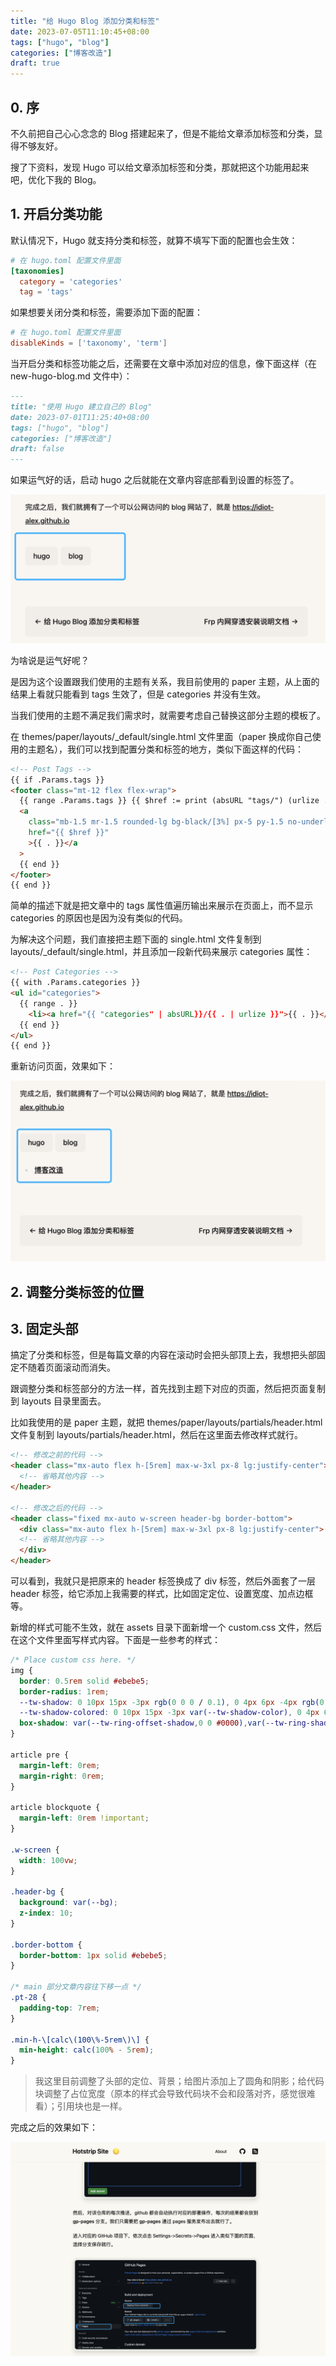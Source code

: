 ```yaml
---
title: "给 Hugo Blog 添加分类和标签"
date: 2023-07-05T11:10:45+08:00
tags: ["hugo", "blog"]
categories: ["博客改造"]
draft: true
---
```


## 0. 序

不久前把自己心心念念的 Blog 搭建起来了，但是不能给文章添加标签和分类，显得不够友好。

搜了下资料，发现 Hugo 可以给文章添加标签和分类，那就把这个功能用起来吧，优化下我的 Blog。

## 1. 开启分类功能

默认情况下，Hugo 就支持分类和标签，就算不填写下面的配置也会生效：

```toml
# 在 hugo.toml 配置文件里面
[taxonomies]
  category = 'categories'
  tag = 'tags'
```

如果想要关闭分类和标签，需要添加下面的配置：

```toml
# 在 hugo.toml 配置文件里面
disableKinds = ['taxonomy', 'term']
```

当开启分类和标签功能之后，还需要在文章中添加对应的信息，像下面这样（在 new-hugo-blog.md 文件中）：

```markdown
---
title: "使用 Hugo 建立自己的 Blog"
date: 2023-07-01T11:25:40+08:00
tags: ["hugo", "blog"]
categories: ["博客改造"]
draft: false
---
```

如果运气好的话，启动 hugo 之后就能在文章内容底部看到设置的标签了。

![image-20230705151914464](https://raw.githubusercontent.com/Idiot-Alex/picgo-repo/main/storage/add-post-tag/202307051519864.png)

为啥说是运气好呢？

是因为这个设置跟我们使用的主题有关系，我目前使用的 paper 主题，从上面的结果上看就只能看到 tags 生效了，但是 categories 并没有生效。

当我们使用的主题不满足我们需求时，就需要考虑自己替换这部分主题的模板了。

在 themes/paper/layouts/_default/single.html 文件里面（paper 换成你自己使用的主题名），我们可以找到配置分类和标签的地方，类似下面这样的代码：

```html
<!-- Post Tags -->
{{ if .Params.tags }}
<footer class="mt-12 flex flex-wrap">
  {{ range .Params.tags }} {{ $href := print (absURL "tags/") (urlize .) }}
  <a
    class="mb-1.5 mr-1.5 rounded-lg bg-black/[3%] px-5 py-1.5 no-underline dark:bg-white/[8%]"
    href="{{ $href }}"
    >{{ . }}</a
  >
  {{ end }}
</footer>
{{ end }}
```

简单的描述下就是把文章中的 tags 属性值遍历输出来展示在页面上，而不显示 categories 的原因也是因为没有类似的代码。

为解决这个问题，我们直接把主题下面的 single.html 文件复制到 layouts/_default/single.html，并且添加一段新代码来展示 categories 属性：

```html
<!-- Post Categories -->
{{ with .Params.categories }}
<ul id="categories">
  {{ range . }}
    <li><a href="{{ "categories" | absURL}}/{{ . | urlize }}">{{ . }}</a> </li>
  {{ end }}
</ul>
{{ end }}
```

重新访问页面，效果如下：

![image-20230705153131536](https://raw.githubusercontent.com/Idiot-Alex/picgo-repo/main/storage/add-post-tag/202307051531290.png)

## 2. 调整分类标签的位置



## 3. 固定头部

搞定了分类和标签，但是每篇文章的内容在滚动时会把头部顶上去，我想把头部固定不随着页面滚动而消失。

跟调整分类和标签部分的方法一样，首先找到主题下对应的页面，然后把页面复制到 layouts 目录里面去。

比如我使用的是 paper 主题，就把 themes/paper/layouts/partials/header.html 文件复制到 layouts/partials/header.html，然后在这里面去修改样式就行。

```html
<!-- 修改之前的代码 -->
<header class="mx-auto flex h-[5rem] max-w-3xl px-8 lg:justify-center">
  <!-- 省略其他内容 -->
</header>

<!-- 修改之后的代码 -->
<header class="fixed mx-auto w-screen header-bg border-bottom">
  <div class="mx-auto flex h-[5rem] max-w-3xl px-8 lg:justify-center">
  <!-- 省略其他内容 -->
  </div>
</header>
```

可以看到，我就只是把原来的 header 标签换成了 div 标签，然后外面套了一层 header 标签，给它添加上我需要的样式，比如固定定位、设置宽度、加点边框等。

新增的样式可能不生效，就在 assets 目录下面新增一个 custom.css 文件，然后在这个文件里面写样式内容。下面是一些参考的样式：

```css
/* Place custom css here. */
img {
  border: 0.5rem solid #ebebe5;
  border-radius: 1rem;
  --tw-shadow: 0 10px 15px -3px rgb(0 0 0 / 0.1), 0 4px 6px -4px rgb(0 0 0 / 0.1);
  --tw-shadow-colored: 0 10px 15px -3px var(--tw-shadow-color), 0 4px 6px -4px var(--tw-shadow-color);
  box-shadow: var(--tw-ring-offset-shadow,0 0 #0000),var(--tw-ring-shadow,0 0 #0000),var(--tw-shadow);
}

article pre {
  margin-left: 0rem;
  margin-right: 0rem;
}

article blockquote {
  margin-left: 0rem !important;
}

.w-screen {
  width: 100vw;
}

.header-bg {
  background: var(--bg);
  z-index: 10;
}

.border-bottom {
  border-bottom: 1px solid #ebebe5;
}

/* main 部分文章内容往下移一点 */
.pt-28 {
  padding-top: 7rem;
}

.min-h-\[calc\(100\%-5rem\)\] {
  min-height: calc(100% - 5rem);
}
```

> 我这里目前调整了头部的定位、背景；给图片添加上了圆角和阴影；给代码块调整了占位宽度（原本的样式会导致代码块不会和段落对齐，感觉很难看）；引用块也是一样。

完成之后的效果如下：

![image-20230708104600159](https://raw.githubusercontent.com/Idiot-Alex/picgo-repo/main/storage/add-post-tag/202307081046850.png)

